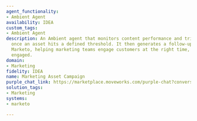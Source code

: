 ```yaml
---
agent_functionality:
- Ambient Agent
availability: IDEA
custom_tags:
- Ambient Agent
description: An Ambient agent that monitors content performance and triggers a workflow
  once an asset hits a defined threshold. It then generates a follow-up sequence in
  Marketo, helping marketing teams engage customers at the right time, keeping audiences
  engaged.
domain:
- Marketing
fidelity: IDEA
name: Marketing Asset Campaign
purple_chat_link: https://marketplace.moveworks.com/purple-chat?conversation=%7B%22messages%22%3A%5B%7B%22parts%22%3A%5B%7B%22richText%22%3A%22%3Cp%3E%3Cstrong%3E%27QuantumLeap+Case+Study%27%3C%2Fstrong%3E+is+outperforming+other+assets+by+25%25+this+week.%3C%2Fp%3E%3Cp%3EWould+you+like+me+to+generate+a+follow-up+campaign+in+Marketo+for+the+engaged+leads%3F%3C%2Fp%3E%22%7D%2C%7B%22buttons%22%3A%5B%7B%22buttonText%22%3A%22Yes%2C+show+me%22%2C%22style%22%3A%22filled%22%7D%2C%7B%22buttonText%22%3A%22Not+right+now%22%2C%22style%22%3A%22outlined%22%7D%5D%7D%5D%2C%22role%22%3A%22assistant%22%7D%2C%7B%22parts%22%3A%5B%7B%22richText%22%3A%22%3Cp+xmlns%3D%5C%22http%3A%2F%2Fwww.w3.org%2F1999%2Fxhtml%5C%22%3EGreat.+I+can+create+a+campaign+draft+in+%3Cb%3EMarketo%3C%2Fb%3E+with+the+following+details%3A%3C%2Fp%3E%3Cul+xmlns%3D%5C%22http%3A%2F%2Fwww.w3.org%2F1999%2Fxhtml%5C%22%3E%3Cli%3E%3Cb%3ECampaign+Name%3A%3C%2Fb%3E+QuantumLeap+High-Engagement+Follow-up%3C%2Fli%3E%3Cli%3E%3Cb%3ETarget+Audience%3A%3C%2Fb%3E+47+leads+who+viewed+the+asset+more+than+twice.%3C%2Fli%3E%3Cli%3E%3Cb%3EAction%3A%3C%2Fb%3E+Send+a+2-step+email+sequence+highlighting+key+outcomes+and+offering+a+demo.%3C%2Fli%3E%3C%2Ful%3E%3Cp+xmlns%3D%5C%22http%3A%2F%2Fwww.w3.org%2F1999%2Fxhtml%5C%22%3E%3Cb%3EShould+I+create+the+draft%3F%3C%2Fb%3E%3C%2Fp%3E%22%7D%5D%2C%22role%22%3A%22assistant%22%7D%2C%7B%22parts%22%3A%5B%7B%22richText%22%3A%22%3Cp%3EYes%2C+create+a+draft%3C%2Fp%3E%22%7D%5D%2C%22role%22%3A%22user%22%7D%2C%7B%22parts%22%3A%5B%7B%22reasoningSteps%22%3A%5B%7B%22richText%22%3A%22Fetching+engaged+leads+from+Marketo...%22%2C%22status%22%3A%22pending%22%7D%2C%7B%22richText%22%3A%22Creating+campaign+shell+and+email+drafts...%22%2C%22status%22%3A%22pending%22%7D%2C%7B%22richText%22%3A%22Campaign+draft+created.%22%2C%22status%22%3A%22success%22%7D%5D%7D%2C%7B%22richText%22%3A%22%3Cp+xmlns%3D%5C%22http%3A%2F%2Fwww.w3.org%2F1999%2Fxhtml%5C%22%3EI%27ve+created+the+campaign+draft+in+Marketo.+It%27s+ready+for+your+review+and+activation.%3C%2Fp%3E%22%7D%2C%7B%22citations%22%3A%5B%7B%22citationTitle%22%3A%22QuantumLeap+High-Engagement+Follow-up%22%2C%22connectorName%22%3A%22marketo%22%7D%5D%7D%5D%2C%22role%22%3A%22assistant%22%2C%22showFeedbackTray%22%3Atrue%7D%5D%7D
solution_tags:
- Marketing
systems:
- marketo

---
```


